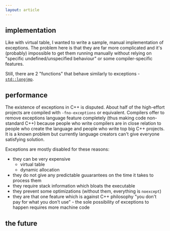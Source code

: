 ```yaml
---
layout: article
---
```


## implementation

Like with virtual table, I wanted to write a sample, manual implementation of exceptions. The problem here is that they are far more complicated and it's (probably) impossible to get them running manually without relying on "specific undefined/unspecified behaviour" or some compiler-specific features.

Still, there are 2 "functions" that behave similarly to exceptions - [`std::longjmp`](https://en.cppreference.com/w/cpp/utility/program/longjmp).

## performance

The existence of exceptions in C++ is disputed. About half of the high-effort projects are compiled with `-fno-exceptions` or equivalent. Compilers offer to remove exceptions language feature completely (thus making code non-standard C++) because people who write compilers are in close relation to people who create the language and people who write top big C++ projects. It is a known problem but currently language creators can't give everyone satisfying solution.

Exceptions are mostly disabled for these reasons:

- they can be very expensive
    - virtual table
    - dynamic allocation
- they do not give any predictable guuarantees on the time it takes to process them
- they require stack information which bloats the executable
- they prevent some optimizations (without them, everything is `noexcept`)
- they are that one feature which is against C++ philosophy "you don't pay for what you don't use" - the sole possibility of exceptions to happen requires more machine code

## the future
